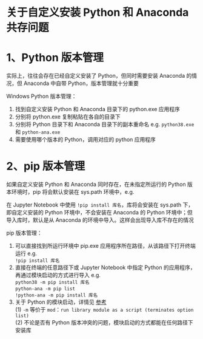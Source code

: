 # 关于自定义安装 Python 和 Anaconda 共存问题

# 1、Python 版本管理

实际上，往往会存在已经自定义安装了 Python，但同时需要安装 Anaconda 的情况，但 Anaconda 中自带 Python，版本管理就十分重要  

Windows Python 版本管理：  

1. 找到自定义安装 Python 和 Anaconda 目录下的 python.exe 应用程序  
2. 分别将 python.exe 复制粘贴在各自的目录下  
3. 分别将 Python 目录下和 Anaconda 目录下的副本重命名 e.g. `python38.exe` 和 `python-ana.exe`  
4. 需要使用哪个版本的 Python，调用对应的 python 应用程序

# 2、pip 版本管理

如果自定义安装 Python 和 Anaconda 同时存在，在未指定所运行的 Python 版本环境时，pip 将会默认安装在 sys.path 环境中，e.g.  

在 Jupyter Notebook 中使用 `!pip install 库名`，库将会安装在 sys.path 下，即自定义安装的 Python 环境中，不会安装在 Anaconda 的 Python 环境中；但导入库时，默认是从 Anaconda 的环境中导入。这样会出现导入库不存在的情况  

pip 版本管理：  

1. 可以直接找到所运行环境中 pip.exe 应用程序所在路径，从该路径下打开终端运行 e.g.   
`!pip install 库名`  
2. 直接在终端的任意路径下或 Jupyter Notebook 中指定 Python 的应用程序，再通过模块启动的方式进行导入 e.g.  
`python38 -m pip install 库名`  
`python-ana -m pip list`  
`!python-ana -m pip install 库名`
3. 关于 Python 的模块启动，详情见 [参考](https://www.cnblogs.com/xueweihan/p/5118222.html)  
(1) `-m` 等价于 `mod`：`run library module as a script (terminates option list)`  
(2) 不论是否有 Python 版本冲突的问题，模块启动的方式都能在任何路径下安装库  
